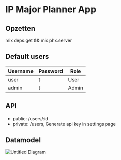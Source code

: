 # IP Major Planner App

## Opzetten

mix deps.get && mix phx.server

## Default users

Username | Password | Role 
--- | --- | ---
user | t | User
admin | t | Admin

## API

- public: /users/:id
- private: /users, Generate api key in settings page

## Datamodel

![Untitled Diagram](https://user-images.githubusercontent.com/40118824/167691727-1713c826-ef87-4f69-97e8-b6f9406e1649.jpg)
